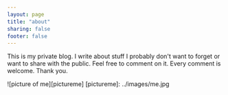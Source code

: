 ```yaml
---
layout: page
title: "about"
sharing: false
footer: false 
---
```

This is my private blog. I write about stuff I probably don't want to forget or want to share with the public.
Feel free to comment on it. Every comment is welcome. Thank you.

![picture of me][pictureme]
[pictureme]: ../images/me.jpg
